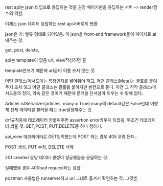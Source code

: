rest api는 json 타입으로 응답하는 것을 권장
페이지만을 응답하는 서버 -> render함수의 역할.

이제는 json 데이터 응답하는 rest api서버로의 변환

json은
키: 밸류 형태로 되어있음.
이 json을 front-end framework들이 페이지로 보내주는 것.

get, post, delete, 

api는
template이 없음
url, view작성하면 끝

template안쓰기 때문에 url굳이 이름 쓰지 않는 것.

어떤 클래스/메서드에는 특정인자를 넣어줘야 하고, 어떤 클래스(Meta)는 괄호를 붙여주지 조차 않고
어떤 클래스는 괄홀를 붙이지만 빈칸으로 둔다.
이건 그 각각 클래스/메서드들의 정의, 약속 같은 것이기 때문에 문맥을 단서삼아 외우는 수 밖에 없다.

ArticleListSerializer(articles, many = True)
many의 default값은 False인데 이렇게 전체 데이터를 불러올 떄는 true설정해주는 것.

drf규칙중에 데코레이터 안붙여주면 assertion error띄우게 되있음. 무조건 데코레이터 씌울 것. GET,POST, PUT,DELETE중 하나 정하기.

api_view 데코레이터로 GET입력했는데
POST 하는 경우 405 오류 뜬다..

POST 생성, PUT 수정, DELETE 삭제

201 created 응답
데이터 생성이 성공했음을 응답하는 것.

실패했을 경우 
400bad request라는 응답 

postman 사용법은 runserver하고 url 그대로 옮겨서 확인하는 것.
그것뿐.

